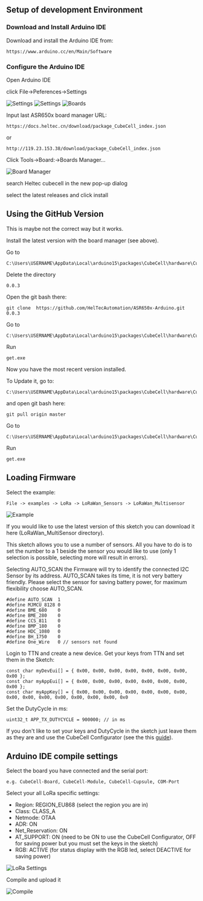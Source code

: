## Setup of development Environment
### Download and Install Arduino IDE
Download and install the Arduino IDE from:

	https://www.arduino.cc/en/Main/Software
### Configure the Arduino IDE
Open Arduino IDE

click File->Peferences->Settings

![Settings](https://github.com/raystream/CubeCell_Getting_Started/raw/master/images/Settings.PNG)
![Settings](https://github.com/raystream/CubeCell_Getting_Started/raw/master/images/Settings_02.PNG)
![Boards](https://github.com/raystream/CubeCell_Getting_Started/raw/master/images/Boards.PNG)
 
Input last ASR650x board manager URL:

	https://docs.heltec.cn/download/package_CubeCell_index.json
or

	http://119.23.153.38/download/package_CubeCell_index.json

Click Tools->Board:->Boards Manager...

![Board Manager](https://github.com/raystream/CubeCell_Getting_Started/raw/master/images/BoardManager.PNG)

search Heltec cubecell in the new pop-up dialog

select the latest releases and click install
 
## Using the GitHub Version

This is maybe not the correct way but it works.

Install the latest version with the board manager (see above).

Go to

	C:\Users\USERNAME\AppData\Local\arduino15\packages\CubeCell\hardware\CubeCell

Delete the directory 

	0.0.3	
Open the git bash there:

	git clone  https://github.com/HelTecAutomation/ASR650x-Arduino.git 0.0.3
Go to

	C:\Users\USERNAME\AppData\Local\arduino15\packages\CubeCell\hardware\CubeCell\0.0.3\tools
Run

	get.exe

Now you have the most recent version installed.

To Update it, go to:

	C:\Users\USERNAME\AppData\Local\arduino15\packages\CubeCell\hardware\CubeCell\0.0.3
and open git bash here:

	git pull origin master
Go to

	C:\Users\USERNAME\AppData\Local\arduino15\packages\CubeCell\hardware\CubeCell\0.0.3\tools
Run

	get.exe

## Loading Firmware
Select the example: 

	File -> examples -> LoRa -> LoRaWan_Sensors -> LoRaWan_Multisensor

![Example](https://github.com/raystream/CubeCell_Getting_Started/raw/master/images/Example_new.PNG)
 
If you would like to use the latest version of this sketch you can download it here (LoRaWan_MultiSensor directory).

This sketch allows you to use a number of sensors. All you have to do is to set the number to a 1 beside the sensor you would like to use 
(only 1 selection is possible, selecting more will result in errors).

Selecting AUTO_SCAN the Firmware will try to identify the connected I2C Sensor by its address. AUTO_SCAN takes its time, it is not very battery friendly. 
Please select the sensor for saving battery power, 
for maximum flexibility choose AUTO_SCAN.

	#define AUTO_SCAN  1
	#define MJMCU_8128 0
	#define BME_680    0 
	#define BME_280    0
	#define CCS_811    0
	#define BMP_180    0
	#define HDC_1080   0
	#define BH_1750    0
	#define One_Wire   0 // sensors not found

Login to TTN and create a new device. Get your keys from TTN and set them in the Sketch:

    const char myDevEui[] = { 0x00, 0x00, 0x00, 0x00, 0x00, 0x00, 0x00, 0x00 }; 
    const char myAppEui[] = { 0x00, 0x00, 0x00, 0x00, 0x00, 0x00, 0x00, 0x00 };
    const char myAppKey[] = { 0x00, 0x00, 0x00, 0x00, 0x00, 0x00, 0x00, 0x00, 0x00, 0x00, 0x00, 0x00, 0x00, 0x00, 0x0

Set the DutyCycle in ms:

	uint32_t APP_TX_DUTYCYCLE = 900000; // in ms

If you don't like to set your keys and DutyCycle in the sketch just leave them as they are and use the CubeCell Configurator (see the this [guide](https://github.com/raystream/CubeCell_Getting_Started/blob/master/README.md)).

## Arduino IDE compile settings
Select the board you have connected and the serial port: 

	e.g. CubeCell-Board, CubeCell-Module, CubeCell-Cupsule, COM-Port

Select your all LoRa specific settings:
- Region: REGION_EU868 (select the region you are in)
- Class: CLASS_A
- Netmode: OTAA 
- ADR: ON
- Net_Reservation: ON
- AT_SUPPORT: ON (need to be ON to use the CubeCell Configurator, OFF for saving power but you must set the keys in the sketch)
- RGB: ACTIVE (for status display with the RGB led, select DEACTIVE for saving power)

![LoRa Settings](https://github.com/raystream/CubeCell_Getting_Started/raw/master/images/LoRa_Settings.PNG)
 
Compile and upload it
 
![Compile](https://github.com/raystream/CubeCell_Getting_Started/raw/master/images/Compile.PNG)
